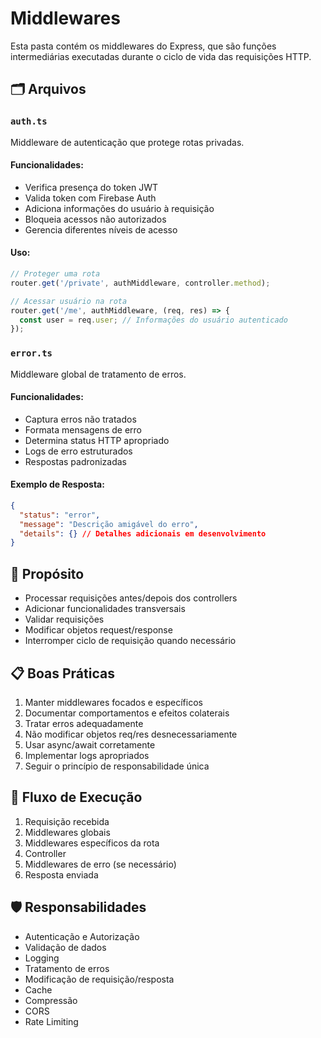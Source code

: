 # Middlewares

Esta pasta contém os middlewares do Express, que são funções intermediárias executadas durante o ciclo de vida das requisições HTTP.

## 🗂 Arquivos

### `auth.ts`
Middleware de autenticação que protege rotas privadas.

#### Funcionalidades:
- Verifica presença do token JWT
- Valida token com Firebase Auth
- Adiciona informações do usuário à requisição
- Bloqueia acessos não autorizados
- Gerencia diferentes níveis de acesso

#### Uso:
```typescript
// Proteger uma rota
router.get('/private', authMiddleware, controller.method);

// Acessar usuário na rota
router.get('/me', authMiddleware, (req, res) => {
  const user = req.user; // Informações do usuário autenticado
});
```

### `error.ts`
Middleware global de tratamento de erros.

#### Funcionalidades:
- Captura erros não tratados
- Formata mensagens de erro
- Determina status HTTP apropriado
- Logs de erro estruturados
- Respostas padronizadas

#### Exemplo de Resposta:
```json
{
  "status": "error",
  "message": "Descrição amigável do erro",
  "details": {} // Detalhes adicionais em desenvolvimento
}
```

## 🔧 Propósito
- Processar requisições antes/depois dos controllers
- Adicionar funcionalidades transversais
- Validar requisições
- Modificar objetos request/response
- Interromper ciclo de requisição quando necessário

## 📋 Boas Práticas
1. Manter middlewares focados e específicos
2. Documentar comportamentos e efeitos colaterais
3. Tratar erros adequadamente
4. Não modificar objetos req/res desnecessariamente
5. Usar async/await corretamente
6. Implementar logs apropriados
7. Seguir o princípio de responsabilidade única

## 🔄 Fluxo de Execução
1. Requisição recebida
2. Middlewares globais
3. Middlewares específicos da rota
4. Controller
5. Middlewares de erro (se necessário)
6. Resposta enviada

## 🛡️ Responsabilidades
- Autenticação e Autorização
- Validação de dados
- Logging
- Tratamento de erros
- Modificação de requisição/resposta
- Cache
- Compressão
- CORS
- Rate Limiting 